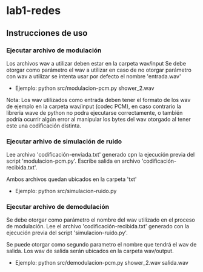# lab1-redes

## Instrucciones de uso

### Ejecutar archivo de modulación

Los archivos wav a utilizar deben estar en la carpeta wav/input
Se debe otorgar como parámetro el wav a utilizar en caso de no otorgar parámetro con wav a utilizar se intenta usar por defecto el nombre 'entrada.wav'

- Ejemplo: python src/modulacion-pcm.py shower_2.wav

Nota: Los wav utilizados como entrada deben tener el formato de los wav de ejemplo en la carpeta wav/input (codec PCM), en caso contrario la libreria wave de python no podra ejecutarse correctamente, o también podría ocurrir algún error al manipular los bytes del wav otorgado al tener este una codificación distinta.

### Ejecutar arhivo de simulación de ruido

Lee archivo 'codificación-enviada.txt' generado cpn la ejecución previa del script 'modulacion-pcm.py'. Escribe salida en archivo 'codificación-recibida.txt'.

Ambos archivos quedan ubicados en la carpeta 'txt'

- Ejemplo: python src/simulacion-ruido.py

### Ejecutar archivo de demodulación

Se debe otorgar como parámetro el nombre del wav utilizado en el proceso de modulación. Lee el archivo 'codificación-recibida.txt' generado con la ejecución previa del script 'simulacion-ruido.py'.

Se puede otorgar como segundo parametro el nombre que tendrá el wav de salida. Los wav de salida serán ubicados en la carpeta wav/output.

- Ejemplo: python src/demodulacion-pcm.py shower_2.wav salida.wav